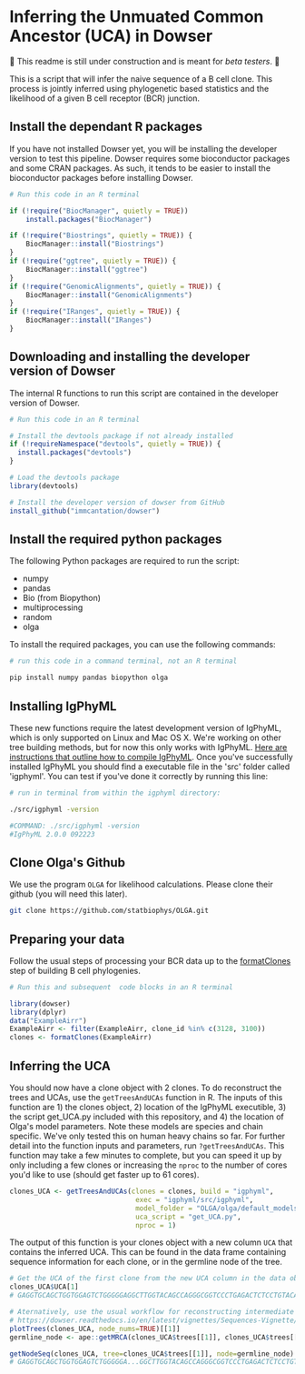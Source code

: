 # Inferring the Unmuated Common Ancestor (UCA) in Dowser

:construction: This readme is still under construction and is meant for *beta testers*. :construction:

This is a script that will infer the naive sequence of a B cell clone. This process is jointly inferred using phylogenetic based statistics and the likelihood of a given B cell receptor (BCR) junction. 

## Install the dependant R packages
If you have not installed Dowser yet, you will be installing the developer version to test this pipeline. Dowser requires some bioconductor packages and some CRAN packages. As such, it tends to be easier to install the bioconductor packages before installing Dowser.

```r
# Run this code in an R terminal

if (!require("BiocManager", quietly = TRUE))
    install.packages("BiocManager")

if (!require("Biostrings", quietly = TRUE)) {
    BiocManager::install("Biostrings")
}
if (!require("ggtree", quietly = TRUE)) {
    BiocManager::install("ggtree")
}
if (!require("GenomicAlignments", quietly = TRUE)) {
    BiocManager::install("GenomicAlignments")
}
if (!require("IRanges", quietly = TRUE)) {
    BiocManager::install("IRanges")
}
```

## Downloading and installing the developer version of Dowser
The internal R functions to run this script are contained in the developer version of Dowser.

```r
# Run this code in an R terminal

# Install the devtools package if not already installed
if (!requireNamespace("devtools", quietly = TRUE)) {
  install.packages("devtools")
}

# Load the devtools package
library(devtools)

# Install the developer version of dowser from GitHub
install_github("immcantation/dowser")
```

## Install the required python packages 

The following Python packages are required to run the script:

- numpy
- pandas
- Bio (from Biopython)
- multiprocessing
- random
- olga

To install the required packages, you can use the following commands:

```bash
# run this code in a command terminal, not an R terminal

pip install numpy pandas biopython olga
```

## Installing IgPhyML

 These new functions require the latest development version of IgPhyML, which is only supported on Linux and Mac OS X. We're working on other tree building methods, but for now this only works with IgPhyML. [Here are instructions that outline how to compile IgPhyML](https://igphyml.readthedocs.io/en/latest/install.html). Once you've successfully installed IgPhyML you should find a executable file in the 'src' folder called 'igphyml'. You can test if you've done it correctly by running this line:

```bash
# run in terminal from within the igphyml directory:

./src/igphyml -version

#COMMAND: ./src/igphyml -version 
#IgPhyML 2.0.0 092223
```

## Clone Olga's Github

We use the program `OLGA` for likelihood calculations. Please clone their github (you will need this later). 

```bash
git clone https://github.com/statbiophys/OLGA.git
```

## Preparing your data

Follow the usual steps of processing your BCR data up to the [formatClones](https://dowser.readthedocs.io/en/latest/vignettes/Building-Trees-Vignette/) step of building B cell phylogenies. 
```r
# Run this and subsequent  code blocks in an R terminal

library(dowser)
library(dplyr)
data("ExampleAirr")
ExampleAirr <- filter(ExampleAirr, clone_id %in% c(3128, 3100))
clones <- formatClones(ExampleAirr)
```
## Inferring the UCA

You should now have a clone object with 2 clones. To do reconstruct the trees and UCAs, use the `getTreesAndUCAs` function in R. The inputs of this function are 1) the clones object, 2) location of the IgPhyML executible, 3) the script get_UCA.py included with this repository, and 4) the location of Olga's model parameters. Note these models are species and chain specific. We've only tested this on human heavy chains so far. For further detail into the function inputs and parameters, run `?getTreesAndUCAs`.  This function may take a few minutes to complete, but you can speed it up by only including a few clones or increasing the `nproc` to the number of cores you'd like to use (should get faster up to 61 cores).

```r
clones_UCA <- getTreesAndUCAs(clones = clones, build = "igphyml",
                               exec = "igphyml/src/igphyml",
                               model_folder = "OLGA/olga/default_models/human_B_heavy",
                               uca_script = "get_UCA.py",
                               nproc = 1)
```

The output of this function is your clones object with a new column `UCA` that contains the inferred UCA. This can be found in the data frame containing sequence information for each clone, or in the germline node of the tree. 

```r
# Get the UCA of the first clone from the new UCA column in the data object 
clones_UCA$UCA[1]
# GAGGTGCAGCTGGTGGAGTCTGGGGGAGGCTTGGTACAGCCAGGGCGGTCCCTGAGACTCTCCTGTACAGCTTCTGGATTCACCTTTGGTGATTATGCTATGAGCTGGTTCCGCCAGGCTCCAGGGAAGGGGCTGGAGTGGGTAGGTTTCATTAGAAGCAAAGCTTATGGTGGGACAACAGAATACGCCGCGTCTGTGAAAGGCAGATTCACCATCTCAAGAGATGATTCCAAAAGCATCGCCTATCTGCAAATGAACAGCCTGAAAACCGAGGACACAGCCGTGTATTACTGTACTAGAGATCTCGCGGTTATATCCACAGTGGCTGGTACTAACTGGTTCGACCCCTGGGGCCAGGGAACCCTGGTCACCGTCTCCTCAGNN

# Aternatively, use the usual workflow for reconstructing intermediate sequences to get the IMGT-gapped UCA sequence.
# https://dowser.readthedocs.io/en/latest/vignettes/Sequences-Vignette/
plotTrees(clones_UCA, node_nums=TRUE)[[1]]
germline_node <- ape::getMRCA(clones_UCA$trees[[1]], clones_UCA$trees[[1]]$tip.label)

getNodeSeq(clones_UCA, tree=clones_UCA$trees[[1]], node=germline_node)
# GAGGTGCAGCTGGTGGAGTCTGGGGGA...GGCTTGGTACAGCCAGGGCGGTCCCTGAGACTCTCCTGTACAGCTTCTGGATTCACCTTT............GGTGATTATGCTATGAGCTGGTTCCGCCAGGCTCCAGGGAAGGGGCTGGAGTGGGTAGGTTTCATTAGAAGCAAAGCTTATGGTGGGACAACAGAATACGCCGCGTCTGTGAAA...GGCAGATTCACCATCTCAAGAGATGATTCCAAAAGCATCGCCTATCTGCAAATGAACAGCCTGAAAACCGAGGACACAGCCGTGTATTACTGTACTAGAGATCTCGCGGTTATATCCACAGTGGCTGGTACTAACTGGTTCGACCCCTGGGGCCAGGGAACCCTGGTCACCGTCTCCTCAGNN
```
